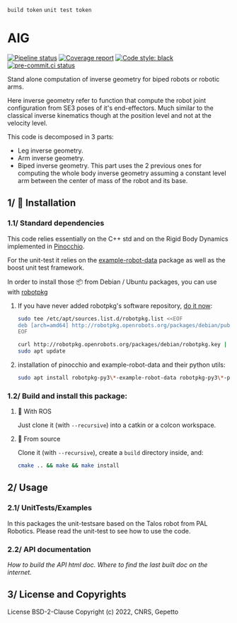 `build token` `unit test token`

# AIG

[![Pipeline status](https://gitlab.laas.fr/gepetto/aig/badges/master/pipeline.svg)](https://gitlab.laas.fr/gepetto/aig/commits/master)
[![Coverage report](https://gitlab.laas.fr/gepetto/aig/badges/master/coverage.svg?job=doc-coverage)](https://gepettoweb.laas.fr/doc/gepetto/aig/master/coverage/)
[![Code style: black](https://img.shields.io/badge/code%20style-black-000000.svg)](https://github.com/psf/black)
[![pre-commit.ci status](https://results.pre-commit.ci/badge/github/gepetto/aig/master.svg)](https://results.pre-commit.ci/latest/github/gepetto/aig)

Stand alone computation of inverse geometry for biped robots or robotic arms.

Here inverse geometry refer to function that compute the robot joint
configuration from SE3 poses of it's end-effectors. Much similar to the
classical inverse kinematics though at the position level and not at the
velocity level.

This code is decomposed in 3 parts:
- Leg inverse geometry.
- Arm inverse geometry.
- Biped inverse geometry. This part uses the 2 previous ones for computing the
  whole body inverse geometry assuming a constant level arm between the center
  of mass of the robot and its base.

## 1/ :penguin: Installation

### 1.1/ Standard dependencies

This code relies essentially on the C++ std and on the Rigid Body Dynamics
implemented in
[Pinocchio](https://stack-of-tasks.github.io/pinocchio/).

For the unit-test it relies on the
[example-robot-data](https://github.com/Gepetto/example-robot-data)
package as well as the boost unit test framework.

In order to install those :package: from Debian / Ubuntu packages, you can use
with [robotpkg](http://robotpkg.openrobots.org)

1. If you have never added robotpkg's software repository,
   [do it now](http://robotpkg.openrobots.org/debian.html):

   ```bash
   sudo tee /etc/apt/sources.list.d/robotpkg.list <<EOF
   deb [arch=amd64] http://robotpkg.openrobots.org/packages/debian/pub $(lsb_release -sc) robotpkg
   EOF

   curl http://robotpkg.openrobots.org/packages/debian/robotpkg.key | sudo apt-key add -
   sudo apt update
   ```

2. installation of pinocchio and example-robot-data and their python utils:
   ```bash
   sudo apt install robotpkg-py3\*-example-robot-data robotpkg-py3\*-pinocchio
   ```

### 1.2/ Build and install this package:

1. :turtle: With ROS

    Just clone it (with `--recursive`) into a catkin or a colcon workspace.

2. :file_folder: From source

    Clone it (with `--recursive`), create a `build` directory inside, and:
    ```bash
    cmake .. && make && make install
    ```

## 2/ Usage

### 2.1/ UnitTests/Examples

In this packages the unit-testsare based on the Talos robot from PAL Robotics.
Please read the unit-test to see how to use the code.

### 2.2/ API documentation

*How to build the API html doc.*
*Where to find the last built doc on the internet.*

## 3/ License and Copyrights

License BSD-2-Clause
Copyright (c) 2022, CNRS, Gepetto

